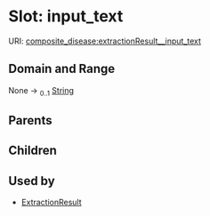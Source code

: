 
# Slot: input_text




URI: [composite_disease:extractionResult__input_text](http://w3id.org/ontogpt/composite_disease/extractionResult__input_text)


## Domain and Range

None &#8594;  <sub>0..1</sub> [String](types/String.md)

## Parents


## Children


## Used by

 * [ExtractionResult](ExtractionResult.md)
